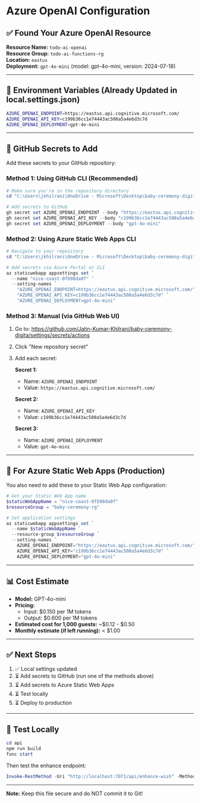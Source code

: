 # Azure OpenAI Configuration

## ✅ Found Your Azure OpenAI Resource

**Resource Name:** `todo-ai-openai`  
**Resource Group:** `todo-ai-functions-rg`  
**Location:** `eastus`  
**Deployment:** `gpt-4o-mini` (model: gpt-4o-mini, version: 2024-07-18)

---

## 🔑 Environment Variables (Already Updated in local.settings.json)

```bash
AZURE_OPENAI_ENDPOINT=https://eastus.api.cognitive.microsoft.com/
AZURE_OPENAI_API_KEY=c199b36cc1e74443ac508a5a4e6d3c7d
AZURE_OPENAI_DEPLOYMENT=gpt-4o-mini
```

---

## 🔐 GitHub Secrets to Add

Add these secrets to your GitHub repository:

### Method 1: Using GitHub CLI (Recommended)

```powershell
# Make sure you're in the repository directory
cd "C:\Users\jkhilrani\OneDrive - Microsoft\Desktop\baby-ceremony-digita"

# Add secrets to GitHub
gh secret set AZURE_OPENAI_ENDPOINT --body "https://eastus.api.cognitive.microsoft.com/"
gh secret set AZURE_OPENAI_API_KEY --body "c199b36cc1e74443ac508a5a4e6d3c7d"
gh secret set AZURE_OPENAI_DEPLOYMENT --body "gpt-4o-mini"
```

### Method 2: Using Azure Static Web Apps CLI

```powershell
# Navigate to your repository
cd "C:\Users\jkhilrani\OneDrive - Microsoft\Desktop\baby-ceremony-digita"

# Add secrets via Azure Portal or CLI
az staticwebapp appsettings set `
  --name "nice-coast-0fb98da0f" `
  --setting-names `
    "AZURE_OPENAI_ENDPOINT=https://eastus.api.cognitive.microsoft.com/" `
    "AZURE_OPENAI_API_KEY=c199b36cc1e74443ac508a5a4e6d3c7d" `
    "AZURE_OPENAI_DEPLOYMENT=gpt-4o-mini"
```

### Method 3: Manual (via GitHub Web UI)

1. Go to: https://github.com/Jatin-Kumar-Khilrani/baby-ceremony-digita/settings/secrets/actions
2. Click "New repository secret"
3. Add each secret:

   **Secret 1:**
   - Name: `AZURE_OPENAI_ENDPOINT`
   - Value: `https://eastus.api.cognitive.microsoft.com/`

   **Secret 2:**
   - Name: `AZURE_OPENAI_API_KEY`
   - Value: `c199b36cc1e74443ac508a5a4e6d3c7d`

   **Secret 3:**
   - Name: `AZURE_OPENAI_DEPLOYMENT`
   - Value: `gpt-4o-mini`

---

## 🚀 For Azure Static Web Apps (Production)

You also need to add these to your Static Web App configuration:

```powershell
# Get your Static Web App name
$staticWebAppName = "nice-coast-0fb98da0f"
$resourceGroup = "baby-ceremony-rg"

# Set application settings
az staticwebapp appsettings set `
  --name $staticWebAppName `
  --resource-group $resourceGroup `
  --setting-names `
    AZURE_OPENAI_ENDPOINT="https://eastus.api.cognitive.microsoft.com/" `
    AZURE_OPENAI_API_KEY="c199b36cc1e74443ac508a5a4e6d3c7d" `
    AZURE_OPENAI_DEPLOYMENT="gpt-4o-mini"
```

---

## 📊 Cost Estimate

- **Model:** GPT-4o-mini
- **Pricing:** 
  - Input: $0.150 per 1M tokens
  - Output: $0.600 per 1M tokens
- **Estimated cost for 1,000 guests:** ~$0.12 - $0.50
- **Monthly estimate (if left running):** < $1.00

---

## ✅ Next Steps

1. ✅ Local settings updated
2. ⏳ Add secrets to GitHub (run one of the methods above)
3. ⏳ Add secrets to Azure Static Web Apps
4. ⏳ Test locally
5. ⏳ Deploy to production

---

## 🧪 Test Locally

```powershell
cd api
npm run build
func start
```

Then test the enhance endpoint:
```powershell
Invoke-RestMethod -Uri "http://localhost:7071/api/enhance-wish" -Method POST -Body '{"message":"Congrats on baby! Wishing you all best"}' -ContentType "application/json"
```

---

**Note:** Keep this file secure and do NOT commit it to Git!
